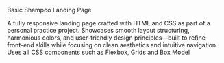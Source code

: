 Basic Shampoo Landing Page

A fully responsive landing page crafted with HTML and CSS as part of a personal practice project. Showcases smooth layout structuring, harmonious colors, and user-friendly design principles—built to refine front-end skills while focusing on clean aesthetics and intuitive navigation.
Uses all CSS components such as Flexbox, Grids and Box Model
